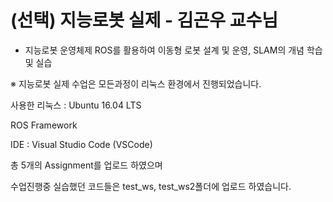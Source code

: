 # (선택) 지능로봇 실제 - 김곤우 교수님

  - 지능로봇 운영체제 ROS를 활용하여 이동형 로봇 설계 및 운영, SLAM의 개념 학습 및 실습


※ 지능로봇 실제 수업은 모든과정이 리눅스 환경에서 진행되었습니다.

사용한 리눅스 : Ubuntu 16.04 LTS

ROS Framework

IDE : Visual Studio Code (VSCode)

총 5개의 Assignment를 업로드 하였으며

수업진행중 실습했던 코드들은 test_ws, test_ws2폴더에 업로드 하였습니다.
